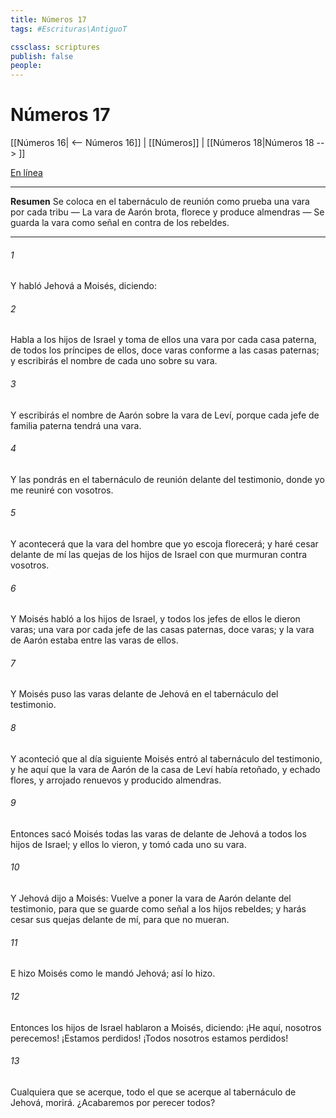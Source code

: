 ```yaml
---
title: Números 17
tags: #Escrituras\AntiguoT

cssclass: scriptures
publish: false
people:
---
```


# Números 17
[[Números 16| <-- Números 16]] | [[Números]] | [[Números 18|Números 18 --> ]]

[En línea](https://churchofjesuschrist.org/study/scriptures/ot/num/17?lang=spa)

---
__Resumen__
Se coloca en el tabernáculo de reunión como prueba una vara por cada tribu — La vara de Aarón brota, florece y produce almendras — Se guarda la vara como señal en contra de los rebeldes.

---
###### 1 
Y habló Jehová a Moisés, diciendo:

###### 2 
Habla a los hijos de Israel y toma de ellos una vara por cada casa paterna, de todos los príncipes de ellos, doce varas conforme a las casas paternas; y escribirás el nombre de cada uno sobre su vara.

###### 3 
Y escribirás el nombre de Aarón sobre la vara de Leví, porque cada jefe de familia paterna tendrá una vara.

###### 4 
Y las pondrás en el tabernáculo de reunión delante del testimonio, donde yo me reuniré con vosotros.

###### 5 
Y acontecerá que la vara del hombre que yo escoja florecerá; y haré cesar delante de mí las quejas de los hijos de Israel con que murmuran contra vosotros.

###### 6 
Y Moisés habló a los hijos de Israel, y todos los jefes de ellos le dieron varas; una vara por cada jefe de las casas paternas,  doce varas; y la vara de Aarón estaba entre las varas de ellos.

###### 7 
Y Moisés puso las varas delante de Jehová en el tabernáculo del testimonio.

###### 8 
Y aconteció que al día siguiente Moisés entró al tabernáculo del testimonio, y he aquí que la vara de Aarón de la casa de Leví había retoñado, y echado flores, y arrojado renuevos y producido almendras.

###### 9 
Entonces sacó Moisés todas las varas de delante de Jehová a todos los hijos de Israel; y ellos lo vieron, y tomó cada uno su vara.

###### 10 
Y Jehová dijo a Moisés: Vuelve a poner la vara de Aarón delante del testimonio, para que se guarde como señal a los hijos rebeldes; y harás cesar sus quejas delante de mí, para que no mueran.

###### 11 
E hizo Moisés como le mandó Jehová; así lo hizo.

###### 12 
Entonces los hijos de Israel hablaron a Moisés, diciendo: ¡He aquí, nosotros perecemos! ¡Estamos perdidos! ¡Todos nosotros estamos perdidos!

###### 13 
Cualquiera que se acerque, todo el que se acerque al tabernáculo de Jehová, morirá. ¿Acabaremos por perecer todos?

